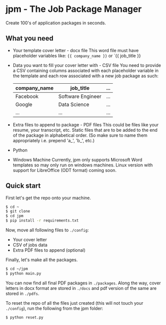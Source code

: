 # jpm - The Job Package Manager

Create 100's of application packages in seconds. 

## What you need
* Your template cover letter - docx file
This word file must have  placeholder variables like: `{{ company_name }}` or `{{ job_title }}

* Data you want to fill your cover letter with - CSV file
You need to provide a CSV containing columns associated with each placeholder variable in the template and each row associated with a new job package as such:

  | company_name | job_title         | ... |
  |--------------|-------------------|-----|
  | Facebook     | Software Engineer | ... |
  | Google       | Data Science      | ... |
  | ...          | ...               | ... |

* Extra files to append to package - PDF files
This could be files like your resume, your transcript, etc. Static files that are to be added to the end of the package in alphabetical order. (So make sure to name them appropriately i.e. prepend 'a_', 'b_', etc.)

* Python
* Windows Machine 
Currently, jpm only supports Microsoft Word templates so may only run on windows machines. Linux version with support for LibreOffice (ODT format) coming soon.

## Quick start

First let's get the repo onto your machine.
```bash
$ cd ~
$ git clone 
$ cd jpm
$ pip install -r requirements.txt
```

Now, move all following files to `./config`:
* Your cover letter 
* CSV of jobs data
* Extra PDF files to append (optional)

Finally, let's make all the packages.
```bash
$ cd ~/jpm
$ python main.py
```

You can now find all final PDF packages in `./packages`. Along the way, cover letters in docx format are stored in `./docs` and pdf version of the same are stored in `./pdfs`.

To reset the repo of all the files just created (this will not touch your `./config`), run the following from the jpm folder:
```bash
$ python reset.py
```
